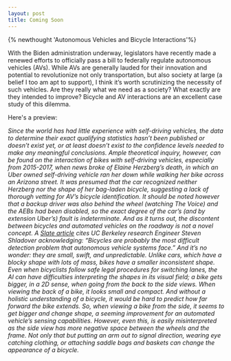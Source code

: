 ```yaml
---
layout: post
title: Coming Soon
---
```

{% newthought 'Autonomous Vehicles and Bicycle Interactions'%}

With the Biden administration underway, legislators have recently made a renewed efforts to officially pass a bill to federally regulate autonomous vehicles (AVs). While AVs are generally lauded for their innovation and potential to revolutionize not only transportation, but also society at large (a belief I too am apt to support), I think it’s worth scrutinizing the necessity of such vehicles. 
Are they really what we need as a society? What exactly are they intended to improve? 
Bicycle and AV interactions are an excellent case study of this dilemma. 

Here's a preview:

*Since the world has had little experience with self-driving vehicles, the data to determine their exact qualifying statistics hasn’t been published or doesn’t exist yet, or at least doesn’t exist to the confidence levels needed to make any meaningful conclusions. Ample theoretical inquiry, however, can be found on the interaction of bikes with self-driving vehicles, especially from 2015-2017, when news broke of Elaine Herzberg’s death, in which an Uber owned self-driving vehicle ran her down while walking her bike across an Arizona street. It was presumed that the car recognized neither Herzberg nor the shape of her bag-laden bicycle, suggesting a lack of thorough vetting for AV’s bicycle identification. It should be noted however that a backup driver was also behind the wheel (watching The Voice) and the AEBs had been disabled, so the exact degree of the car’s (and by extension Uber’s) fault is indeterminate.*
*And as it turns out, the discontent between bicycles and automated vehicles on the roadway is not a novel concept. A [Slate article](https://slate.com/technology/2018/02/self-driving-cars-struggle-to-detect-cyclists-bicycle-to-vehicle-communications-arent-the-answer.html) cites UC Berkeley research Engineer Steven Shladover acknowledging: “Bicycles are probably the most difficult detection problem that autonomous vehicle systems face.” And it’s no wonder: they are small, swift, and unpredictable. Unlike cars, which have a blocky shape with lots of mass, bikes have a smaller inconsistent shape. Even when bicyclists follow safe legal procedures for switching lanes, the AI can have difficulties interpreting the shapes in its visual field; a bike gets bigger, in a 2D sense, when going from the back to the side views. When viewing the back of a bike, it looks small and compact. And without a holistic understanding of a bicycle, it would be hard to predict how far forward the bike extends. So, when viewing a bike from the side, it seems to get bigger and change shape, a seeming improvement for an automated vehicle’s sensing capabilities. However, even this, is easily misinterpreted as the side view has more negative space between the wheels and the frame. Not only that but putting an arm out to signal direction, wearing eye catching clothing, or attaching saddle bags and baskets can change the appearance of a bicycle.*